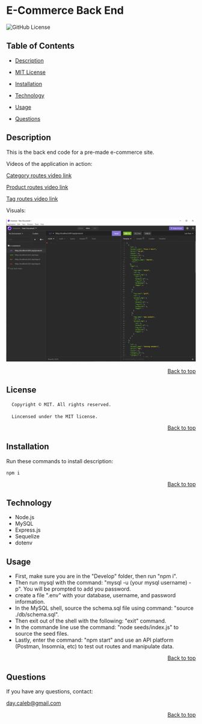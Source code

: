 <h1 id='title'> E-Commerce Back End </h1>

![GitHub License](https://img.shields.io/badge/license-MIT-blue.svg)

<h2 id='contents'> Table of Contents </h2>

- [Description](#description)

- [MIT License](#license)

- [Installation](#installation)

- [Technology](#technology)

- [Usage](#usage)

- [Questions](#questions)

<h2 id='description'> Description </h2>

This is the back end code for a pre-made e-commerce site.

Videos of the application in action:

[Category routes video link](https://drive.google.com/file/d/1TnNcubXxFBsHnKgF4InOvyH3VtY716cH/view)

[Product routes video link](https://drive.google.com/file/d/14y2UrXovEYkc-3oQ5fGOP4OiMDu6IPob/view)

[Tag routes video link](https://drive.google.com/file/d/1O0vyaux3ZrQF8xnAQUjqA6jzVq3kfoXV/view)

Visuals:

<kbd>
<img src="./develop/images/ecommerce-screenshot.PNG" />
</kbd>

<p style='text-align: right;'><a href='#title'>Back to top</a></p>

<h2 id='license'>License</h2>

      Copyright © MIT. All rights reserved.

      Lincensed under the MIT license.

<p style='text-align: right;'><a href='#title'>Back to top</a></p>

<h2 id='installation'> Installation </h2>

Run these commands to install description:

```
npm i
```

<p style='text-align: right;'><a href='#title'>Back to top</a></p>

<h2 id='technology'> Technology </h2>

- Node.js
- MySQL
- Express.js
- Sequelize
- dotenv

<h2 id='usage'> Usage </h2>

- First, make sure you are in the "Develop" folder, then run "npm i".
- Then run mysql with the command: "mysql -u (your mysql username) -p". You will be prompted to add you password.
- create a file ".env" with your database, username, and password information.
- In the MySQL shell, source the schema.sql file using command: "source ./db/schema.sql".
- Then exit out of the shell with the following: "exit" command.
- In the commande line use the command: "node seeds/index.js" to source the seed files.
- Lastly, enter the command: "npm start" and use an API platform (Postman, Insomnia, etc) to test out routes and manipulate data.

<p style='text-align: right;'><a href='#title'>Back to top</a></p>

<h2 id='questions'> Questions </h2>

If you have any questions, contact:

day.caleb@gmail.com

<p style='text-align: right;'><a href='#title'>Back to top</a></p>
